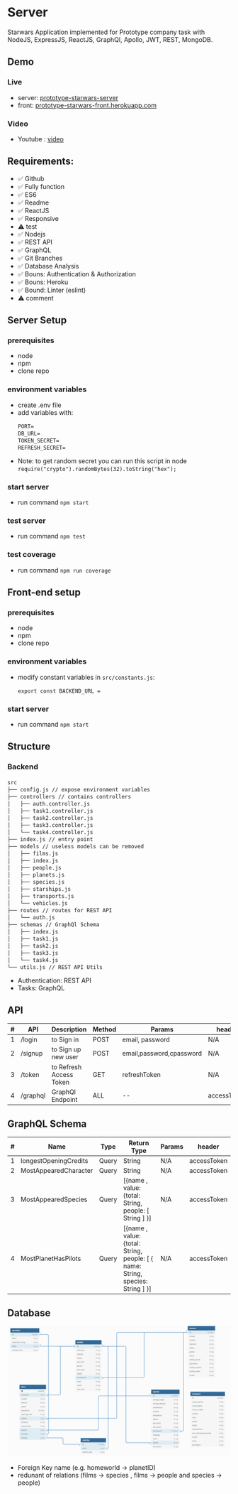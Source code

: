 # Server

Starwars Application implemented for Prototype company task with NodeJS, ExpressJS, ReactJS, GraphQl, Apollo, JWT, REST, MongoDB.

## Demo

### Live

- server: [prototype-starwars-server](https://prototype-starwars-server.herokuapp.com/)
- front: [prototype-starwars-front.herokuapp.com](https://prototype-starwars-front.herokuapp.com/)

### Video

- Youtube : [video](https://youtu.be/p7anFPkr2lU)

## Requirements:

- ✅ Github
- ✅ Fully function
- ✅ ES6
- ✅ Readme
- ✅ ReactJS
- ✅ Responsive
- ⚠️ test
- ✅ Nodejs
- ✅ REST API
- ✅ GraphQL
- ✅ Git Branches
- ✅ Database Analysis
- ✅ Bouns: Authentication & Authorization
- ✅ Bouns: Heroku
- ✅ Bound: Linter (eslint)
- ⚠️ comment

## Server Setup

### prerequisites

- node
- npm
- clone repo

### environment variables

- create .env file
- add variables with:
  ```
  PORT=
  DB_URL=
  TOKEN_SECRET=
  REFRESH_SECRET=
  ```
- Note: to get random secret you can run this script in node `require("crypto").randomBytes(32).toString("hex");`

### start server

- run command `npm start`

### test server

- run command `npm test`

### test coverage

- run command `npm run coverage`

## Front-end setup

### prerequisites

- node
- npm
- clone repo

### environment variables

- modify constant variables in `src/constants.js`:
  ```
  export const BACKEND_URL =
  ```

### start server

- run command `npm start`

## Structure

### Backend

```
src
├── config.js // expose environment variables
├── controllers // contains controllers
│   ├── auth.controller.js
│   ├── task1.controller.js
│   ├── task2.controller.js
│   ├── task3.controller.js
│   └── task4.controller.js
├── index.js // entry point
├── models // useless models can be removed
│   ├── films.js
│   ├── index.js
│   ├── people.js
│   ├── planets.js
│   ├── species.js
│   ├── starships.js
│   ├── transports.js
│   └── vehicles.js
├── routes // routes for REST API
│   └── auth.js
├── schemas // GraphQl Schema
│   ├── index.js
│   ├── task1.js
│   ├── task2.js
│   ├── task3.js
│   └── task4.js
└── utils.js // REST API Utils
```

- Authentication: REST API
- Tasks: GraphQL

## API

| #   | API      | Description             | Method | Params                   | header      |
| --- | -------- | ----------------------- | ------ | ------------------------ | ----------- |
| 1   | /login   | to Sign in              | POST   | email, password          | N/A         |
| 2   | /signup  | to Sign up new user     | POST   | email,password,cpassword | N/A         |
| 3   | /token   | to Refresh Access Token | GET    | refreshToken             | N/A         |
| 4   | /graphql | GraphQl Endpoint        | ALL    | --                       | accessToken |

## GraphQL Schema

| #   | Name                  | Type  | Return Type                                                                    | Params | header      |
| --- | --------------------- | ----- | ------------------------------------------------------------------------------ | ------ | ----------- |
| 1   | longestOpeningCredits | Query | String                                                                         | N/A    | accessToken |
| 2   | MostAppearedCharacter | Query | String                                                                         | N/A    | accessToken |
| 3   | MostAppearedSpecies   | Query | [{name , value: {total: String, people: [ String ] }]                          | N/A    | accessToken |
| 4   | MostPlanetHasPilots   | Query | [{name , value: {total: String, people: [ { name: String, species: String ] }] | N/A    | accessToken |

## Database

![DBDiagram](./doc/db.png)

- Foreign Key name (e.g. homeworld -> planetID)
- redunant of relations (films -> species , films -> people and species -> people)
